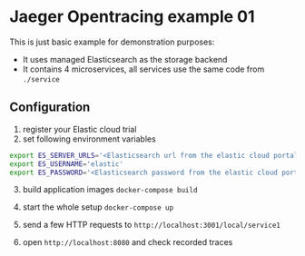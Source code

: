 # Jaeger Opentracing example 01

This is just basic example for demonstration purposes: 

- It uses managed Elasticsearch as the storage backend
- It contains 4 microservices, all services use the same code from `./service`

## Configuration

1. register your Elastic cloud trial
2. set following environment variables

  ```bash
  export ES_SERVER_URLS='<Elasticsearch url from the elastic cloud portal>'
  export ES_USERNAME='elastic'
  export ES_PASSWORD='<Elasticsearch password from the elastic cloud portal>'
  ```

3. build application images `docker-compose build`

4. start the whole setup `docker-compose up`

5. send a few HTTP requests to `http://localhost:3001/local/service1`

6. open `http://localhost:8080` and check recorded traces
